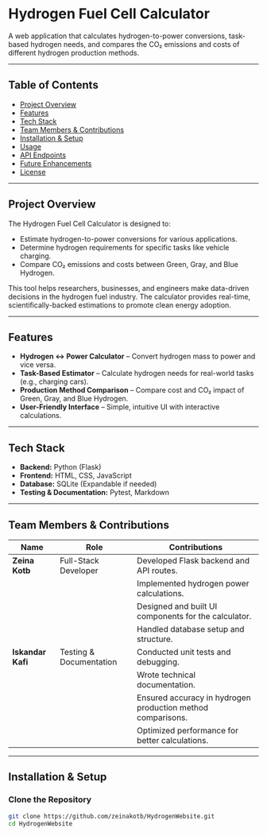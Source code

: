 # Hydrogen Fuel Cell Calculator  

A web application that calculates hydrogen-to-power conversions, task-based hydrogen needs, and compares the CO₂ emissions and costs of different hydrogen production methods.

---

## Table of Contents  
- [Project Overview](#project-overview)  
- [Features](#features)  
- [Tech Stack](#tech-stack)  
- [Team Members & Contributions](#team-members--contributions)  
- [Installation & Setup](#installation--setup)  
- [Usage](#usage)  
- [API Endpoints](#api-endpoints)  
- [Future Enhancements](#future-enhancements)  
- [License](#license)  

---

## Project Overview  
The Hydrogen Fuel Cell Calculator is designed to:
- Estimate hydrogen-to-power conversions for various applications.
- Determine hydrogen requirements for specific tasks like vehicle charging.
- Compare CO₂ emissions and costs between Green, Gray, and Blue Hydrogen.

This tool helps researchers, businesses, and engineers make data-driven decisions in the hydrogen fuel industry. The calculator provides real-time, scientifically-backed estimations to promote clean energy adoption.

---

## Features  
- **Hydrogen ↔ Power Calculator** – Convert hydrogen mass to power and vice versa.
- **Task-Based Estimator** – Calculate hydrogen needs for real-world tasks (e.g., charging cars).
- **Production Method Comparison** – Compare cost and CO₂ impact of Green, Gray, and Blue Hydrogen.
- **User-Friendly Interface** – Simple, intuitive UI with interactive calculations.

---

## Tech Stack  
- **Backend:** Python (Flask)  
- **Frontend:** HTML, CSS, JavaScript  
- **Database:** SQLite (Expandable if needed)  
- **Testing & Documentation:** Pytest, Markdown  

---

## Team Members & Contributions  

| Name           | Role                   | Contributions                                       |  
|---------------|------------------------|-----------------------------------------------------|  
| **Zeina Kotb**  | Full-Stack Developer   | Developed Flask backend and API routes.  |  
|               |                        | Implemented hydrogen power calculations.  |  
|               |                        | Designed and built UI components for the calculator.  |  
|               |                        | Handled database setup and structure.  |  
| **Iskandar Kafi** | Testing & Documentation | Conducted unit tests and debugging.  |  
|               |                        | Wrote technical documentation.  |  
|               |                        | Ensured accuracy in hydrogen production method comparisons.  |  
|               |                        | Optimized performance for better calculations.  |  

---

## Installation & Setup  
### Clone the Repository  
```bash
git clone https://github.com/zeinakotb/HydrogenWebsite.git
cd HydrogenWebsite
